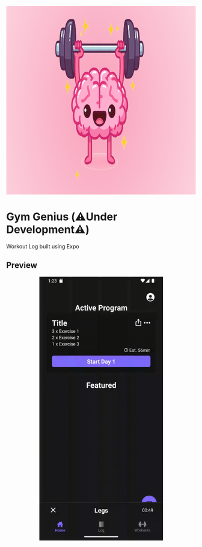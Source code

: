 <p align="center">
<img src="header.png" width="961" height="500">
</p>

# Gym Genius  (⚠️Under Development⚠️)

Workout Log built using Expo

## Preview

<p align="center">
<img src="demo.gif" width="329" height="700">
</p>
